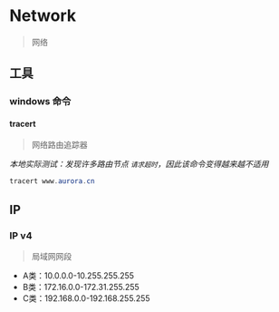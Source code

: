 # Network

> 网络





## 工具

### windows 命令

#### tracert 

> 网络路由追踪器

*本地实际测试：发现许多路由节点 `请求超时`，因此该命令变得越来越不适用*

```powershell
tracert www.aurora.cn
```







## IP

### IP v4

> 局域网网段

- A类：10.0.0.0-10.255.255.255
- B类：172.16.0.0-172.31.255.255 
- C类：192.168.0.0-192.168.255.255
